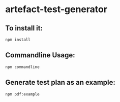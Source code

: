 # artefact-test-generator

## To install it:

```
npm install
```

## Commandline Usage:

```
npm commandline
```

## Generate test plan as an example:

```
npm pdf:example
```
